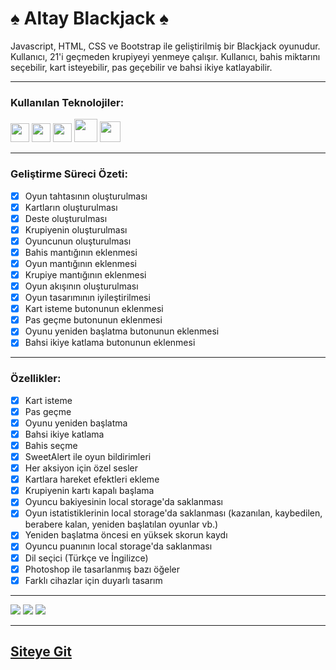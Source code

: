 # ♠️ Altay Blackjack ♠️

Javascript, HTML, CSS ve Bootstrap ile geliştirilmiş bir Blackjack oyunudur. Kullanıcı, 21'i geçmeden krupiyeyi yenmeye çalışır.
Kullanıcı, bahis miktarını seçebilir, kart isteyebilir, pas geçebilir ve bahsi ikiye katlayabilir.

---

### Kullanılan Teknolojiler:

<img src="https://cdn-icons-png.flaticon.com/512/174/174854.png" width='30px' > <img src="https://cdn-icons-png.flaticon.com/512/732/732190.png" width='30px' > <img src="https://cdn-icons-png.flaticon.com/512/5968/5968292.png" width='30px' > <img src="https://upload.wikimedia.org/wikipedia/commons/thumb/b/b2/Bootstrap_logo.svg/512px-Bootstrap_logo.svg.png" width='37px' > <img src="https://cdn.icon-icons.com/icons2/1088/PNG/512/1485282157-adobe-photoshop-raster-graphics-editor-cc-creative-cloud_78285.png" width='33px' >

---

### Geliştirme Süreci Özeti:

- [x] Oyun tahtasının oluşturulması
- [x] Kartların oluşturulması
- [x] Deste oluşturulması
- [x] Krupiyenin oluşturulması
- [x] Oyuncunun oluşturulması
- [x] Bahis mantığının eklenmesi
- [x] Oyun mantığının eklenmesi
- [x] Krupiye mantığının eklenmesi
- [x] Oyun akışının oluşturulması
- [x] Oyun tasarımının iyileştirilmesi
- [x] Kart isteme butonunun eklenmesi
- [x] Pas geçme butonunun eklenmesi
- [x] Oyunu yeniden başlatma butonunun eklenmesi
- [x] Bahsi ikiye katlama butonunun eklenmesi

---

### Özellikler:

- [x] Kart isteme
- [x] Pas geçme
- [x] Oyunu yeniden başlatma
- [x] Bahsi ikiye katlama
- [x] Bahis seçme
- [x] SweetAlert ile oyun bildirimleri
- [x] Her aksiyon için özel sesler
- [x] Kartlara hareket efektleri ekleme
- [x] Krupiyenin kartı kapalı başlama
- [x] Oyuncu bakiyesinin local storage'da saklanması
- [x] Oyun istatistiklerinin local storage'da saklanması (kazanılan, kaybedilen, berabere kalan, yeniden başlatılan oyunlar vb.)
- [x] Yeniden başlatma öncesi en yüksek skorun kaydı
- [x] Oyuncu puanının local storage'da saklanması
- [x] Dil seçici (Türkçe ve İngilizce)
- [x] Photoshop ile tasarlanmış bazı öğeler
- [x] Farklı cihazlar için duyarlı tasarım

---

![](https://i.imgur.com/n97hSaZ.jpg)
![](https://i.imgur.com/PP6gLZC.jpg)
![](https://i.imgur.com/MmMWHbR.jpg)

---

## [Siteye Git](https://altayblackjack.azurewebsites.net/)

